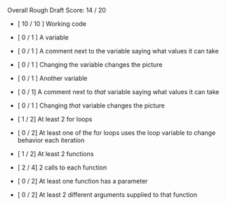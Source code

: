 Overall Rough Draft Score: 14 / 20

* [ 10 / 10 ] Working code

* [ 0 / 1 ] A variable
* [ 0 / 1 ] A comment next to the variable saying what values it can take
* [ 0 / 1 ] Changing the variable changes the picture
* [ 0 / 1 ] Another variable
* [ 0 / 1] A comment next to *that* variable saying what values it can take
* [ 0 / 1 ] Changing *that* variable changes the picture

* [ 1 / 2] At least 2 for loops
* [ 0 / 2] At least one of the for loops uses the loop variable to change behavior each iteration

* [ 1 / 2] At least 2 functions
* [ 2 / 4] 2 calls to each function
* [ 0 / 2] At least one function has a parameter
* [ 0 / 2] At least 2 different arguments supplied to that function